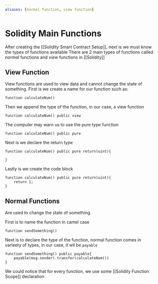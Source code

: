 ```yaml
---
aliases: [normal function, view function]
---
```


# Solidity Main Functions
After creating the [[Solidity Smart Contract Setup]], next is we must know the types of functions available
There are 2 main types of functions called *normal* functions and *view* functions in [[Solidity]]

## View Function
View functions are used to view data and cannot change the state of something.
First is we create a name for our function such as:
```solidity
function calculateNum()
```

Then we append the type of the function, in our case, a view function
```solidity
function calculateNum() public view 
```

The compuler may warn us to use the pure type function
```solidity
function calculateNum() public pure
```

Next is we declare the return type
```solidity
function calculateNum() public pure return(uint){

}
```

Lastly is we create the code block
```solidity
function calculateNum() public pure return(uint){
	return 1;
}
```


## Normal Functions
Are used to change the state of something. 

First is to name the function in camel case
```solidity
function sendSomething()
```

Next is to declare the type of the function, normal function comes in varieety of types, in our case, it wll be `payable`
```solidity
function sendSomething() public payable{
	payable(msg.sender).transfer(calculateNum())
}
```

We could notice that for every function, we use some [[Solidity Function Scope]] declaration